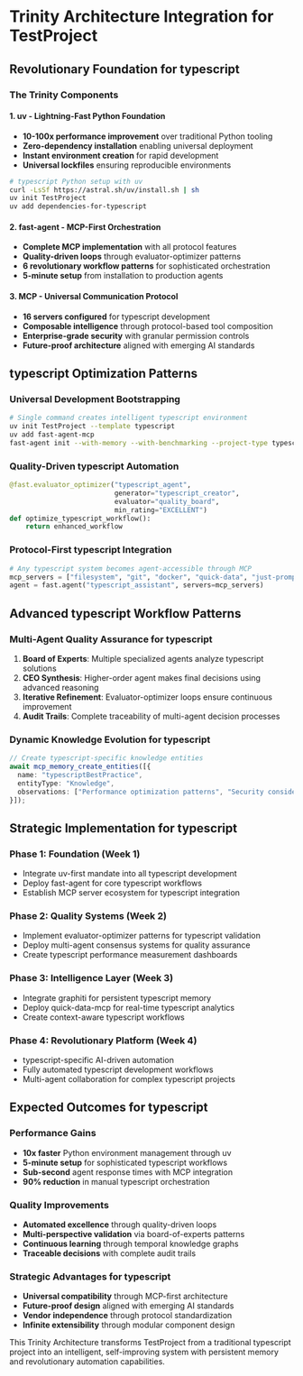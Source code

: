 # Trinity Architecture Integration for TestProject

## Revolutionary Foundation for typescript

### The Trinity Components

#### 1. **uv** - Lightning-Fast Python Foundation
- **10-100x performance improvement** over traditional Python tooling
- **Zero-dependency installation** enabling universal deployment
- **Instant environment creation** for rapid development
- **Universal lockfiles** ensuring reproducible environments

```bash
# typescript Python setup with uv
curl -LsSf https://astral.sh/uv/install.sh | sh
uv init TestProject
uv add dependencies-for-typescript
```

#### 2. **fast-agent** - MCP-First Orchestration  
- **Complete MCP implementation** with all protocol features
- **Quality-driven loops** through evaluator-optimizer patterns
- **6 revolutionary workflow patterns** for sophisticated orchestration
- **5-minute setup** from installation to production agents

#### 3. **MCP** - Universal Communication Protocol
- **16 servers configured** for typescript development
- **Composable intelligence** through protocol-based tool composition
- **Enterprise-grade security** with granular permission controls
- **Future-proof architecture** aligned with emerging AI standards

## typescript Optimization Patterns

### Universal Development Bootstrapping
```bash
# Single command creates intelligent typescript environment
uv init TestProject --template typescript
uv add fast-agent-mcp
fast-agent init --with-memory --with-benchmarking --project-type typescript
```

### Quality-Driven typescript Automation
```python
@fast.evaluator_optimizer("typescript_agent",
                          generator="typescript_creator", 
                          evaluator="quality_board",
                          min_rating="EXCELLENT")
def optimize_typescript_workflow():
    return enhanced_workflow
```

### Protocol-First typescript Integration
```python
# Any typescript system becomes agent-accessible through MCP
mcp_servers = ["filesystem", "git", "docker", "quick-data", "just-prompt"]
agent = fast.agent("typescript_assistant", servers=mcp_servers)
```

## Advanced typescript Workflow Patterns

### Multi-Agent Quality Assurance for typescript
1. **Board of Experts**: Multiple specialized agents analyze typescript solutions
2. **CEO Synthesis**: Higher-order agent makes final decisions using advanced reasoning
3. **Iterative Refinement**: Evaluator-optimizer loops ensure continuous improvement
4. **Audit Trails**: Complete traceability of multi-agent decision processes

### Dynamic Knowledge Evolution for typescript
```typescript
// Create typescript-specific knowledge entities
await mcp_memory_create_entities([{
  name: "typescriptBestPractice",
  entityType: "Knowledge",
  observations: ["Performance optimization patterns", "Security considerations", "Architecture decisions"]
}]);
```

## Strategic Implementation for typescript

### Phase 1: Foundation (Week 1)
- Integrate uv-first mandate into all typescript development
- Deploy fast-agent for core typescript workflows
- Establish MCP server ecosystem for typescript integration

### Phase 2: Quality Systems (Week 2)
- Implement evaluator-optimizer patterns for typescript validation
- Deploy multi-agent consensus systems for quality assurance
- Create typescript performance measurement dashboards

### Phase 3: Intelligence Layer (Week 3)
- Integrate graphiti for persistent typescript memory
- Deploy quick-data-mcp for real-time typescript analytics
- Create context-aware typescript workflows

### Phase 4: Revolutionary Platform (Week 4)
- typescript-specific AI-driven automation
- Fully automated typescript development workflows
- Multi-agent collaboration for complex typescript projects

## Expected Outcomes for typescript

### Performance Gains
- **10x faster** Python environment management through uv
- **5-minute setup** for sophisticated typescript workflows
- **Sub-second** agent response times with MCP integration
- **90% reduction** in manual typescript orchestration

### Quality Improvements
- **Automated excellence** through quality-driven loops
- **Multi-perspective validation** via board-of-experts patterns
- **Continuous learning** through temporal knowledge graphs
- **Traceable decisions** with complete audit trails

### Strategic Advantages for typescript
- **Universal compatibility** through MCP-first architecture
- **Future-proof design** aligned with emerging AI standards
- **Vendor independence** through protocol standardization
- **Infinite extensibility** through modular component design

This Trinity Architecture transforms TestProject from a traditional typescript project into an intelligent, self-improving system with persistent memory and revolutionary automation capabilities.